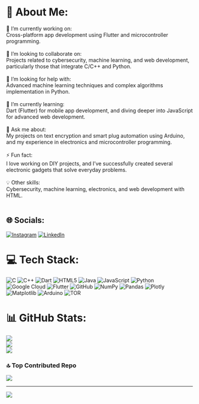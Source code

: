# 💫 About Me:
🎯 I’m currently working on:<br>Cross-platform app development using Flutter and microcontroller programming.<br><br>🤝 I’m looking to collaborate on:<br>Projects related to cybersecurity, machine learning, and web development, particularly those that integrate C/C++ and Python.<br><br>🧠 I’m looking for help with:<br>Advanced machine learning techniques and complex algorithms implementation in Python.<br><br>🌱 I’m currently learning:<br>Dart (Flutter) for mobile app development, and diving deeper into JavaScript for advanced web development.<br><br>💬 Ask me about:<br>My projects on text encryption and smart plug automation using Arduino, and my experience in electronics and microcontroller programming.<br><br>⚡ Fun fact:<br>I love working on DIY projects, and I’ve successfully created several electronic gadgets that solve everyday problems.<br><br>💡 Other skills:<br>Cybersecurity, machine learning, electronics, and web development with HTML.<br><br>


## 🌐 Socials:
[![Instagram](https://img.shields.io/badge/Instagram-%23E4405F.svg?logo=Instagram&logoColor=white)](https://instagram.com/indifferent_engineer) [![LinkedIn](https://img.shields.io/badge/LinkedIn-%230077B5.svg?logo=linkedin&logoColor=white)](www.linkedin.com/in/sahil-verma-321606258) 

# 💻 Tech Stack:
![C](https://img.shields.io/badge/c-%2300599C.svg?style=for-the-badge&logo=c&logoColor=white) ![C++](https://img.shields.io/badge/c++-%2300599C.svg?style=for-the-badge&logo=c%2B%2B&logoColor=white) ![Dart](https://img.shields.io/badge/dart-%230175C2.svg?style=for-the-badge&logo=dart&logoColor=white) ![HTML5](https://img.shields.io/badge/html5-%23E34F26.svg?style=for-the-badge&logo=html5&logoColor=white) ![Java](https://img.shields.io/badge/java-%23ED8B00.svg?style=for-the-badge&logo=openjdk&logoColor=white) ![JavaScript](https://img.shields.io/badge/javascript-%23323330.svg?style=for-the-badge&logo=javascript&logoColor=%23F7DF1E) ![Python](https://img.shields.io/badge/python-3670A0?style=for-the-badge&logo=python&logoColor=ffdd54) ![Google Cloud](https://img.shields.io/badge/GoogleCloud-%234285F4.svg?style=for-the-badge&logo=google-cloud&logoColor=white) ![Flutter](https://img.shields.io/badge/Flutter-%2302569B.svg?style=for-the-badge&logo=Flutter&logoColor=white) ![GitHub](https://img.shields.io/badge/github-%23121011.svg?style=for-the-badge&logo=github&logoColor=white) ![NumPy](https://img.shields.io/badge/numpy-%23013243.svg?style=for-the-badge&logo=numpy&logoColor=white) ![Pandas](https://img.shields.io/badge/pandas-%23150458.svg?style=for-the-badge&logo=pandas&logoColor=white) ![Plotly](https://img.shields.io/badge/Plotly-%233F4F75.svg?style=for-the-badge&logo=plotly&logoColor=white) ![Matplotlib](https://img.shields.io/badge/Matplotlib-%23ffffff.svg?style=for-the-badge&logo=Matplotlib&logoColor=black) ![Arduino](https://img.shields.io/badge/-Arduino-00979D?style=for-the-badge&logo=Arduino&logoColor=white) ![TOR](https://img.shields.io/badge/tor-%237E4798.svg?style=for-the-badge&logo=tor-project&logoColor=white)
# 📊 GitHub Stats:
![](https://github-readme-stats.vercel.app/api?username=IndifferentEngineer&theme=dark&hide_border=false&include_all_commits=false&count_private=false)<br/>
![](https://github-readme-streak-stats.herokuapp.com/?user=IndifferentEngineer&theme=dark&hide_border=false)<br/>
![](https://github-readme-stats.vercel.app/api/top-langs/?username=IndifferentEngineer&theme=dark&hide_border=false&include_all_commits=false&count_private=false&layout=compact)

### 🔝 Top Contributed Repo
![](https://github-contributor-stats.vercel.app/api?username=IndifferentEngineer&limit=5&theme=dark&combine_all_yearly_contributions=true)

---
[![](https://visitcount.itsvg.in/api?id=IndifferentEngineer&icon=0&color=0)](https://visitcount.itsvg.in)

<!-- Proudly created with GPRM ( https://gprm.itsvg.in ) -->
